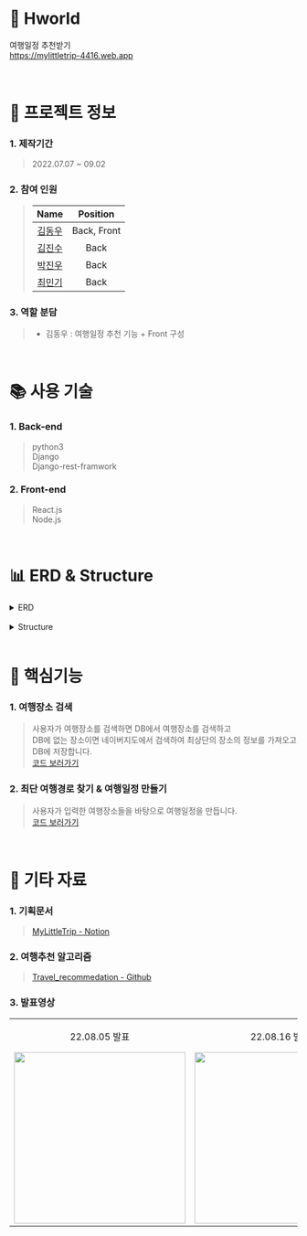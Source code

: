 # :iphone: Hworld

여행일정 추천받기  
https://mylittletrip-4416.web.app

<br />

# 📃 프로젝트 정보

### 1. 제작기간

> 2022.07.07 ~ 09.02

### 2. 참여 인원

> |                    Name                    |  Position   |
> | :----------------------------------------: | :---------: |
> | [김동우](https://github.com/kimphysicsman) | Back, Front |
> |   [김진수](https://github.com/creamone)    |    Back     |
> |     [박진우](https://github.com/J1NU2)     |    Back     |
> |    [최민기](https://github.com/mankic)     |    Back     |

### 3. 역할 분담

> - 김동우 : 여행일정 추천 기능 + Front 구성

<br />

# 📚 사용 기술

### 1. Back-end

> python3  
> Django  
> Django-rest-framwork

### 2. Front-end

> React.js  
> Node.js

<br />

# 📊 ERD & Structure

<details>
<summary>ERD</summary>
<div markdown="1" style="padding-left: 15px;">
<img src="https://user-images.githubusercontent.com/68724828/186067947-f255f9a4-d92d-45cd-ab7c-419ec92943f8.png" width="800px"/>
</div>
</details>

<br />

<details>
<summary>Structure</summary>
<div markdown="1" style="padding-left: 15px;">
<img src="https://user-images.githubusercontent.com/68724828/186079270-28793ba1-466e-421f-baf2-563b890c926f.png" />
</div>
</details>

<br />

# 🔑 핵심기능

### 1. 여행장소 검색

> 사용자가 여행장소를 검색하면 DB에서 여행장소를 검색하고  
> DB에 없는 장소이면 네이버지도에서 검색하여 최상단의 장소의 정보를 가져오고 DB에 저장합니다.  
> [코드 보러가기](https://github.com/kimphysicsman/MyLittelTrip_backend/blob/5aa46e9ed2065045df17cc45baa41a9a2901b46b/recommend/functions/parsing.py#L64)

### 2. 최단 여행경로 찾기 & 여행일정 만들기

> 사용자가 입력한 여행장소들을 바탕으로 여행일정을 만듭니다.  
> [코드 보러가기](https://github.com/kimphysicsman/MyLittelTrip_backend/blob/5aa46e9ed2065045df17cc45baa41a9a2901b46b/recommend/functions/schedule.py#L14)

<br />

# 📕 기타 자료

### 1. 기획문서

> [MyLittleTrip - Notion](https://www.notion.so/kimphysicsman/MLT-My-Little-Trip-716433a2fc8940d9870bd83b63570646?v=0c42e849923d4449aade69046bf597d1)

### 2. 여행추천 알고리즘

> [Travel_recommedation - Github](https://github.com/kimphysicsman/Travel_recommedation)

### 3. 발표영상

<table>
  <tbody>
    <tr>
      <td>
        <p align="center"> 22.08.05 발표 </p>
        <a href="https://www.youtube.com/watch?v=6B0DSjvsqj0&t=1s" title="MyLittleTrip 중간발표">
          <img align="center" src="https://user-images.githubusercontent.com/68724828/186087151-e0f0ebed-08c1-4a99-9af0-a8c48c536205.png" width="300" >
        </a>
      </td>
      <td>
        <p align="center"> 22.08.16 발표 </p>
        <a href="https://youtu.be/9eoYpRqTZUU" title="MyLittleTrip 최종발표">
          <img align="center" src="https://user-images.githubusercontent.com/68724828/186087151-e0f0ebed-08c1-4a99-9af0-a8c48c536205.png" width="300" >
        </a>
      </td>
    </tr>
  </tbody>
</table>
